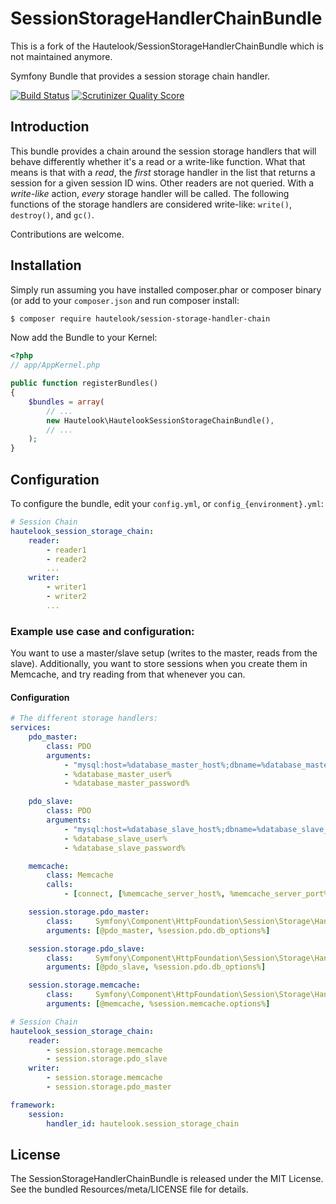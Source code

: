 SessionStorageHandlerChainBundle
================================

This is a fork of the Hautelook/SessionStorageHandlerChainBundle which is not maintained anymore.

Symfony Bundle that provides a session storage chain handler.

[![Build Status](https://secure.travis-ci.org/driebit/SessionStorageHandlerChainBundle.png?branch=master)](https://travis-ci.org/hautelook/SessionStorageHandlerChainBundle)
[![Scrutinizer Quality Score](https://scrutinizer-ci.com/g/driebit/SessionStorageHandlerChainBundle/badges/quality-score.png?s=c071d83a0116a85a2173b27f187caa256248979e)](https://scrutinizer-ci.com/g/hautelook/SessionStorageHandlerChainBundle/)

## Introduction

This bundle provides a chain around the session storage handlers that will behave differently whether it's a read or a write-like
function. What that means is that with a _read_, the _first_ storage handler in the list that returns a session for a given session ID
wins. Other readers are not queried. With a _write-like_ action, _every_ storage handler will be called. The following functions of the storage handlers are considered write-like: `write()`, `destroy()`, and `gc()`.

Contributions are welcome.

## Installation

Simply run assuming you have installed composer.phar or composer binary (or add to your `composer.json` and run composer install:

```bash
$ composer require hautelook/session-storage-handler-chain
```

Now add the Bundle to your Kernel:

```php
<?php
// app/AppKernel.php

public function registerBundles()
{
    $bundles = array(
        // ...
        new Hautelook\HautelookSessionStorageChainBundle(),
        // ...
    );
}
```

## Configuration

To configure the bundle, edit your `config.yml`, or `config_{environment}.yml`:

```yml
# Session Chain
hautelook_session_storage_chain:
    reader:
        - reader1
        - reader2
        ...
    writer:
        - writer1
        - writer2
        ...
```

### Example use case and configuration:

You want to use a master/slave setup (writes to the master, reads from the slave). Additionally, you want to store sessions when you
create them in Memcache, and try reading from that whenever you can.

#### Configuration

```yml
# The different storage handlers:
services:
    pdo_master:
        class: PDO
        arguments:
            - "mysql:host=%database_master_host%;dbname=%database_master_name%"
            - %database_master_user%
            - %database_master_password%

    pdo_slave:
        class: PDO
        arguments:
            - "mysql:host=%database_slave_host%;dbname=%database_slave_name%"
            - %database_slave_user%
            - %database_slave_password%

    memcache:
        class: Memcache
        calls:
            - [connect, [%memcache_server_host%, %memcache_server_port%]]

    session.storage.pdo_master:
        class:     Symfony\Component\HttpFoundation\Session\Storage\Handler\PdoSessionHandler
        arguments: [@pdo_master, %session.pdo.db_options%]

    session.storage.pdo_slave:
        class:     Symfony\Component\HttpFoundation\Session\Storage\Handler\PdoSessionHandler
        arguments: [@pdo_slave, %session.pdo.db_options%]

    session.storage.memcache:
        class:     Symfony\Component\HttpFoundation\Session\Storage\Handler\MemcacheSessionHandler
        arguments: [@memcache, %session.memcache.options%]

# Session Chain
hautelook_session_storage_chain:
    reader:
        - session.storage.memcache
        - session.storage.pdo_slave
    writer:
        - session.storage.memcache
        - session.storage.pdo_master

framework:
    session:
        handler_id: hautelook.session_storage_chain
```

## License

The SessionStorageHandlerChainBundle is released under the MIT License. See the 
bundled Resources/meta/LICENSE file for details.


